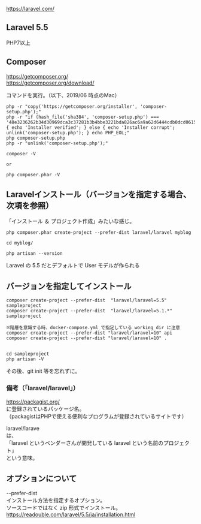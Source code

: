https://laravel.com/
## Laravel 5.5
PHP7以上  



## Composer
https://getcomposer.org/  
https://getcomposer.org/download/  

コマンドを実行。（以下、2019/06 時点のMac）
```
php -r "copy('https://getcomposer.org/installer', 'composer-setup.php');"
php -r "if (hash_file('sha384', 'composer-setup.php') === '48e3236262b34d30969dca3c37281b3b4bbe3221bda826ac6a9a62d6444cdb0dcd0615698a5cbe587c3f0fe57a54d8f5') { echo 'Installer verified'; } else { echo 'Installer corrupt'; unlink('composer-setup.php'); } echo PHP_EOL;"
php composer-setup.php
php -r "unlink('composer-setup.php');"
```

```
composer -V

or

php composer.phar -V
```

## Laravelインストール（バージョンを指定する場合、次項を参照）
「インストール ＆ プロジェクト作成」みたいな感じ。
```
php composer.phar create-project --prefer-dist laravel/laravel myblog

cd myblog/

php artisan --version
```
Laravel の 5.5 だとデフォルトで User モデルが作られる


## バージョンを指定してインストール
```
composer create-project --prefer-dist  "laravel/laravel=5.5" sampleproject
composer create-project --prefer-dist  "laravel/laravel=5.1.*" sampleproject

※階層を意識する時、docker-compose.yml で指定している working_dir に注意
composer create-project --prefer-dist "laravel/laravel=10" api
composer create-project --prefer-dist "laravel/laravel=10" .


cd sampleproject
php artisan -V
```
その後、git init 等を忘れずに。  


### 備考（「laravel/laravel」）
https://packagist.org/  
に登録されているパッケージ名。  
（packagistはPHPで使える便利なプログラムが登録されているサイトです）  

laravel/larave  
は、  
「laravel というベンダーさんが開発している laravel という名前のプロジェクト」  
という意味。  


## オプションについて
--prefer-dist  
インストール方法を指定するオプション。  
ソースコードではなく zip 形式でインストール。  
https://readouble.com/laravel/5.5/ja/installation.html  




